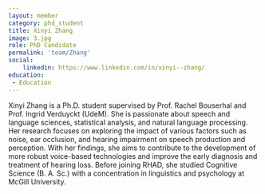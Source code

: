 ```yaml
---
layout: member
category: phd_student
title: Xinyi Zhang
image: 3.jpg
role: PhD Candidate
permalink: 'team/Zhang'
social:
    linkedin: https://www.linkedin.com/in/xinyi--zhang/
education:
 - Education
---
```


Xinyi Zhang is a Ph.D. student supervised by Prof. Rachel Bouserhal and Prof. Ingrid Verduyckt (UdeM). She is passionate about speech and language sciences, statistical analysis, and natural language processing. Her research focuses on exploring the impact of various factors such as noise, ear occlusion, and hearing impairment on speech production and perception. With her findings, she aims to contribute to the development of more robust voice-based technologies and improve the early diagnosis and treatment of hearing loss. Before joining RHAD, she studied Cognitive Science (B. A. Sc.) with a concentration in linguistics and psychology at McGill University.